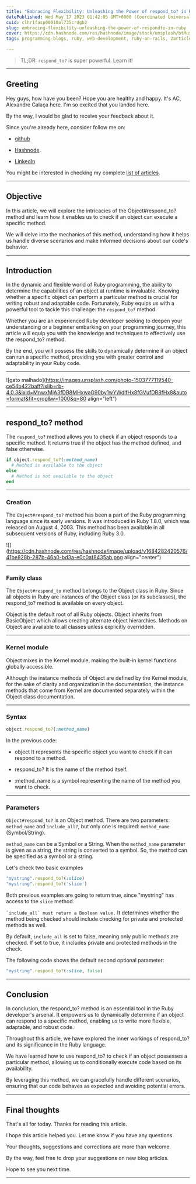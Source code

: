 ```yaml
---
title: "Embracing Flexibility: Unleashing the Power of respond_to? in Ruby"
datePublished: Wed May 17 2023 01:42:05 GMT+0000 (Coordinated Universal Time)
cuid: clhr1fasp00010al735crdgb2
slug: embracing-flexibility-unleashing-the-power-of-respondto-in-ruby
cover: https://cdn.hashnode.com/res/hashnode/image/stock/unsplash/btMux_enTkM/upload/4e0d99416e39d655d882f2fd9d9aa0f0.jpeg
tags: programming-blogs, ruby, web-development, ruby-on-rails, 2articles1week

---
```


> TL;DR: `respond_to?` is super powerful. Learn it!

---

## Greeting

Hey guys, how have you been? Hope you are healthy and happy. It's AC, Alexandre Calaça here. I'm so excited that you landed here.

By the way, I would be glad to receive your feedback about it.

Since you're already here, consider follow me on:

* [github](https://github.com/alexcalaca)
    
* [Hashnode](https://blog.alexandrecalaca.com/).
    
* [LinkedIn](https://linkedin.com/in/alexandrecalacaofficial)
    

You might be interested in checking my complete [list of articles](https://blog.alexandrecalaca.com/all-articles).

---

## Objective

In this article, we will explore the intricacies of the Object#respond\_to? method and learn how it enables us to check if an object can execute a specific method.

We will delve into the mechanics of this method, understanding how it helps us handle diverse scenarios and make informed decisions about our code's behavior.

---

## Introduction

In the dynamic and flexible world of Ruby programming, the ability to determine the capabilities of an object at runtime is invaluable. Knowing whether a specific object can perform a particular method is crucial for writing robust and adaptable code. Fortunately, Ruby equips us with a powerful tool to tackle this challenge: the `respond_to?` method.

Whether you are an experienced Ruby developer seeking to deepen your understanding or a beginner embarking on your programming journey, this article will equip you with the knowledge and techniques to effectively use the respond\_to? method.

By the end, you will possess the skills to dynamically determine if an object can run a specific method, providing you with greater control and adaptability in your Ruby code.

---

![gato malhado](https://images.unsplash.com/photo-1503777119540-ce54b422baff?ixlib=rb-4.0.3&ixid=MnwxMjA3fDB8MHxwaG90by1wYWdlfHx8fGVufDB8fHx8&auto=format&fit=crop&w=1000&q=80 align="left")

---

## respond\_to? method

The `respond_to?` method allows you to check if an object responds to a specific method. It returns true if the object has the method defined, and false otherwise.

```ruby
if object.respond_to?(:method_name)
  # Method is available to the object
else
  # Method is not available to the object
end
```

---

### Creation

The `Object#respond_to?` method has been a part of the Ruby programming language since its early versions. It was introduced in Ruby 1.8.0, which was released on August 4, 2003. This method has been available in all subsequent versions of Ruby, including Ruby 3.0.

![](https://cdn.hashnode.com/res/hashnode/image/upload/v1684282420576/41be828b-287b-46a0-bd3a-e0c0af8435ab.png align="center")

---

### Family class

The `Object#respond_to` method belongs to the Object class in Ruby. Since all objects in Ruby are instances of the Object class (or its subclasses), the respond\_to? method is available on every object.

Object is the default root of all Ruby objects. Object inherits from BasicObject which allows creating alternate object hierarchies. Methods on Object are available to all classes unless explicitly overridden.

---

### Kernel module

Object mixes in the Kernel module, making the built-in kernel functions globally accessible.

Although the instance methods of Object are defined by the Kernel module, for the sake of clarity and organization in the documentation, the instance methods that come from Kernel are documented separately within the Object class documentation.

---

### Syntax

```ruby
object.respond_to?(:method_name)
```

In the previous code:

* object It represents the specific object you want to check if it can respond to a method.
    
* respond\_to? It is the name of the method itself.
    
* :method\_name is a symbol representing the name of the method you want to check.
    

---

### Parameters

`Object#respond_to?` is an Object method. There are two parameters: `method_name` and `include_all?`, but only one is required: `method_name` (Symbol/String).

`method_name` can be a Symbol or a String. When the `method_name` parameter is given as a string, the string is converted to a symbol. So, the method can be specified as a symbol or a string.

Let's check two basic examples

```ruby
"mystring".respond_to?(:slice)
"mystring".respond_to?('slice')
```

Both previous examples are going to return true, since "mystring" has access to the `slice` method.

`` `include_all` must return a Boolean value. `` It determines whether the method being checked should include checking for private and protected methods as well.

By default, `include_all` is set to false, meaning only public methods are checked. If set to true, it includes private and protected methods in the check.

The following code shows the default second optional parameter:

```ruby
"mystring".respond_to?(:slice, false)
```

---

## Conclusion

In conclusion, the respond\_to? method is an essential tool in the Ruby developer's arsenal. It empowers us to dynamically determine if an object can respond to a specific method, enabling us to write more flexible, adaptable, and robust code.

Throughout this article, we have explored the inner workings of respond\_to? and its significance in the Ruby language.

We have learned how to use respond\_to? to check if an object possesses a particular method, allowing us to conditionally execute code based on its availability.

By leveraging this method, we can gracefully handle different scenarios, ensuring that our code behaves as expected and avoiding potential errors.

---

## Final thoughts

That's all for today. Thanks for reading this article.

I hope this article helped you. Let me know if you have any questions.

Your thoughts, suggestions and corrections are more than welcome.

By the way, feel free to drop your suggestions on new blog articles.

Hope to see you next time.

---
